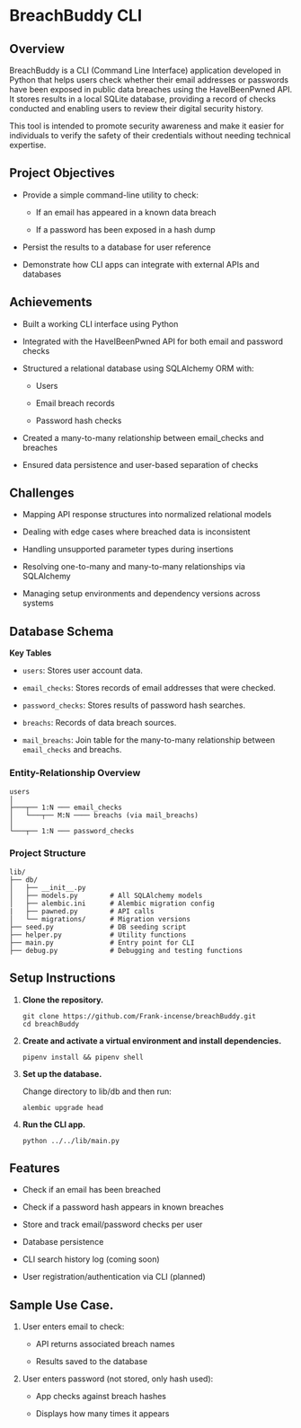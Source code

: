 # BreachBuddy CLI
## Overview

BreachBuddy is a CLI (Command Line Interface) application developed in Python that helps users check whether their email addresses or passwords have been exposed in public data breaches using the HaveIBeenPwned API. It stores results in a local SQLite database, providing a record of checks conducted and enabling users to review their digital security history.

This tool is intended to promote security awareness and make it easier for individuals to verify the safety of their credentials without needing technical expertise.

## Project Objectives
- Provide a simple command-line utility to check:
    - If an email has appeared in a known data breach

    - If a password has been exposed in a hash dump

- Persist the results to a database for user reference

- Demonstrate how CLI apps can integrate with external APIs and databases

## Achievements

- Built a working CLI interface using Python

- Integrated with the HaveIBeenPwned API for both email and password checks

- Structured a relational database using SQLAlchemy ORM with:

    - Users

    - Email breach records

    - Password hash checks

- Created a many-to-many relationship between email_checks and breaches

- Ensured data persistence and user-based separation of checks

## Challenges

- Mapping API response structures into normalized relational models

- Dealing with edge cases where breached data is inconsistent

- Handling unsupported parameter types during insertions

- Resolving one-to-many and many-to-many relationships via SQLAlchemy

- Managing setup environments and dependency versions across systems

## Database Schema
**Key Tables**

- `users`: Stores user account data.

- `email_checks`: Stores records of email addresses that were checked.

- `password_checks`: Stores results of password hash searches.

- `breachs`: Records of data breach sources.

- `mail_breachs`: Join table for the many-to-many relationship between `email_checks` and breachs.

### Entity-Relationship Overview

```
users
│
├───┬── 1:N ─── email_checks
│   └───┬── M:N ──── breachs (via mail_breachs)
│
└───┬── 1:N ─── password_checks
```

### Project Structure

```
lib/
├── db/
│   ├── __init__.py
│   ├── models.py        # All SQLAlchemy models
│   ├── alembic.ini      # Alembic migration config
|   ├── pawned.py        # API calls 
│   └── migrations/      # Migration versions
├── seed.py              # DB seeding script
├── helper.py            # Utility functions
├── main.py              # Entry point for CLI
├── debug.py             # Debugging and testing functions
```

## Setup Instructions
1. **Clone the repository.**
    ```
    git clone https://github.com/Frank-incense/breachBuddy.git
    cd breachBuddy
    ```
2. **Create and activate a virtual environment and install dependencies.**
    ```
    pipenv install && pipenv shell
    ```
3. **Set up the database.**

    Change directory to lib/db  and then run:
    ```
    alembic upgrade head
    ```
4. **Run the CLI app.**
    ```
    python ../../lib/main.py
    ```
## Features

- Check if an email has been breached

- Check if a password hash appears in known breaches

- Store and track email/password checks per user

- Database persistence

- CLI search history log (coming soon)

- User registration/authentication via CLI (planned)

## Sample Use Case.

1. User enters email to check:

    - API returns associated breach names

    - Results saved to the database

2. User enters password (not stored, only hash used):

    - App checks against breach hashes

    - Displays how many times it appears